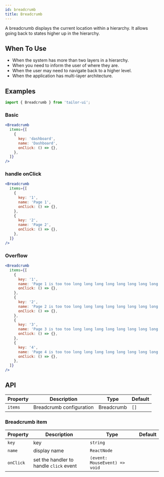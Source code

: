 ```yaml
---
id: breadcrumb
title: Breadcrumb
---
```


A breadcrumb displays the current location within a hierarchy. It allows going back to states higher up in the hierarchy.

## When To Use

- When the system has more than two layers in a hierarchy.
- When you need to inform the user of where they are.
- When the user may need to navigate back to a higher level.
- When the application has multi-layer architecture.

## Examples

```js
import { Breadcrumb } from 'tailor-ui';
```

### Basic

```jsx live
<Breadcrumb
  items={[
    {
      key: 'dashboard',
      name: 'Dashboard',
      onClick: () => {},
    },
  ]}
/>
```

### handle onClick

```jsx live
<Breadcrumb
  items={[
    {
      key: '1',
      name: 'Page 1',
      onClick: () => {},
    },
    {
      key: '2',
      name: 'Page 2',
      onClick: () => {},
    },
  ]}
/>
```

### Overflow

```jsx live
<Breadcrumb
  items={[
    {
      key: '1',
      name: 'Page 1 is too too long long long long long long long long',
      onClick: () => {},
    },
    {
      key: '2',
      name: 'Page 2 is too too long long long long long long long long',
      onClick: () => {},
    },
    {
      key: '3',
      name: 'Page 3 is too too long long long long long long long long',
      onClick: () => {},
    },
    {
      key: '4',
      name: 'Page 4 is too too long long long long long long long long',
      onClick: () => {},
    },
  ]}
/>
```

## API

| Property | Description              | Type       | Default |
| -------- | ------------------------ | ---------- | ------- |
| `items`  | Breadcrumb configuration | Breadcrumb | `[]`    |

### Breadcrumb item

| Property  | Description                             | Type                          | Default |
| --------- | --------------------------------------- | ----------------------------- | ------- |
| `key`     | key                                     | `string`                      |         |
| `name`    | display name                            | `ReactNode`                   |         |
| `onClick` | set the handler to handle `click` event | `(event: MouseEvent) => void` |         |
